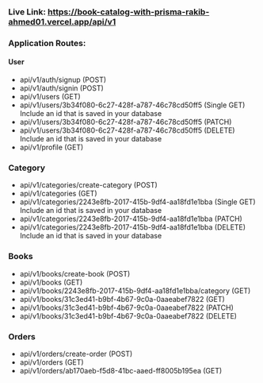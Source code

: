 ### Live Link: https://book-catalog-with-prisma-rakib-ahmed01.vercel.app/api/v1

### Application Routes:

#### User

- api/v1/auth/signup (POST)
- api/v1/auth/signin (POST)
- api/v1/users (GET)
- api/v1/users/3b34f080-6c27-428f-a787-46c78cd50ff5 (Single GET) Include an id that is saved in your database
- api/v1/users/3b34f080-6c27-428f-a787-46c78cd50ff5 (PATCH)
- api/v1/users/3b34f080-6c27-428f-a787-46c78cd50ff5 (DELETE) Include an id that is saved in your database
- api/v1/profile (GET)

### Category

- api/v1/categories/create-category (POST)
- api/v1/categories (GET)
- api/v1/categories/2243e8fb-2017-415b-9df4-aa18fd1e1bba (Single GET) Include an id that is saved in your database
- api/v1/categories/2243e8fb-2017-415b-9df4-aa18fd1e1bba (PATCH)
- api/v1/categories/2243e8fb-2017-415b-9df4-aa18fd1e1bba (DELETE) Include an id that is saved in your database

### Books

- api/v1/books/create-book (POST)
- api/v1/books (GET)
- api/v1/books/2243e8fb-2017-415b-9df4-aa18fd1e1bba/category (GET)
- api/v1/books/31c3ed41-b9bf-4b67-9c0a-0aaeabef7822 (GET)
- api/v1/books/31c3ed41-b9bf-4b67-9c0a-0aaeabef7822 (PATCH)
- api/v1/books/31c3ed41-b9bf-4b67-9c0a-0aaeabef7822 (DELETE)

### Orders

- api/v1/orders/create-order (POST)
- api/v1/orders (GET)
- api/v1/orders/ab170aeb-f5d8-41bc-aaed-ff8005b195ea (GET)
